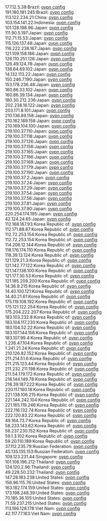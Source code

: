 177.12.5.38:Brazil: [ovpn config](vpn/177_12_5_38.ovpn)  
191.180.181.245:Brazil: [ovpn config](vpn/191_180_181_245.ovpn)  
113.122.234.21:China: [ovpn config](vpn/113_122_234_21.ovpn)  
103.154.141.22:Indonesia: [ovpn config](vpn/103_154_141_22.ovpn)  
101.128.198.96:Japan: [ovpn config](vpn/101_128_198_96.ovpn)  
111.90.5.197:Japan: [ovpn config](vpn/111_90_5_197.ovpn)  
112.71.15.53:Japan: [ovpn config](vpn/112_71_15_53.ovpn)  
115.126.137.48:Japan: [ovpn config](vpn/115_126_137_48.ovpn)  
116.222.238.167:Japan: [ovpn config](vpn/116_222_238_167.ovpn)  
121.109.158.186:Japan: [ovpn config](vpn/121_109_158_186.ovpn)  
126.110.251.126:Japan: [ovpn config](vpn/126_110_251_126.ovpn)  
126.49.124.78:Japan: [ovpn config](vpn/126_49_124_78.ovpn)  
138.64.69.102:Japan: [ovpn config](vpn/138_64_69_102.ovpn)  
14.132.113.22:Japan: [ovpn config](vpn/14_132_113_22.ovpn)  
150.246.7.190:Japan: [ovpn config](vpn/150_246_7_190.ovpn)  
153.178.236.48:Japan: [ovpn config](vpn/153_178_236_48.ovpn)  
160.86.33.102:Japan: [ovpn config](vpn/160_86_33_102.ovpn)  
160.86.39.134:Japan: [ovpn config](vpn/160_86_39_134.ovpn)  
180.30.212.236:Japan: [ovpn config](vpn/180_30_212_236.ovpn)  
202.238.16.122:Japan: [ovpn config](vpn/202_238_16_122.ovpn)  
203.171.8.101:Japan: [ovpn config](vpn/203_171_8_101.ovpn)  
210.136.89.158:Japan: [ovpn config](vpn/210_136_89_158.ovpn)  
210.162.189.158:Japan: [ovpn config](vpn/210_162_189_158.ovpn)  
210.169.104.100:Japan: [ovpn config](vpn/210_169_104_100.ovpn)  
219.100.37.110:Japan: [ovpn config](vpn/219_100_37_110.ovpn)  
219.100.37.118:Japan: [ovpn config](vpn/219_100_37_118.ovpn)  
219.100.37.126:Japan: [ovpn config](vpn/219_100_37_126.ovpn)  
219.100.37.158:Japan: [ovpn config](vpn/219_100_37_158.ovpn)  
219.100.37.165:Japan: [ovpn config](vpn/219_100_37_165.ovpn)  
219.100.37.166:Japan: [ovpn config](vpn/219_100_37_166.ovpn)  
219.100.37.169:Japan: [ovpn config](vpn/219_100_37_169.ovpn)  
219.100.37.179:Japan: [ovpn config](vpn/219_100_37_179.ovpn)  
219.100.37.190:Japan: [ovpn config](vpn/219_100_37_190.ovpn)  
219.100.37.2:Japan: [ovpn config](vpn/219_100_37_2.ovpn)  
219.100.37.24:Japan: [ovpn config](vpn/219_100_37_24.ovpn)  
219.100.37.29:Japan: [ovpn config](vpn/219_100_37_29.ovpn)  
219.100.37.54:Japan: [ovpn config](vpn/219_100_37_54.ovpn)  
219.100.37.56:Japan: [ovpn config](vpn/219_100_37_56.ovpn)  
219.100.37.81:Japan: [ovpn config](vpn/219_100_37_81.ovpn)  
219.100.37.90:Japan: [ovpn config](vpn/219_100_37_90.ovpn)  
220.254.174.195:Japan: [ovpn config](vpn/220_254_174_195.ovpn)  
42.124.24.65:Japan: [ovpn config](vpn/42_124_24_65.ovpn)  
112.168.167.93:Korea Republic of: [ovpn config](vpn/112_168_167_93.ovpn)  
112.171.88.87:Korea Republic of: [ovpn config](vpn/112_171_88_87.ovpn)  
112.72.253.154:Korea Republic of: [ovpn config](vpn/112_72_253_154.ovpn)  
112.72.253.154:Korea Republic of: [ovpn config](vpn/112_72_253_154.ovpn)  
114.206.12.144:Korea Republic of: [ovpn config](vpn/114_206_12_144.ovpn)  
118.176.174.110:Korea Republic of: [ovpn config](vpn/118_176_174_110.ovpn)  
118.39.13.124:Korea Republic of: [ovpn config](vpn/118_39_13_124.ovpn)  
121.129.21.3:Korea Republic of: [ovpn config](vpn/121_129_21_3.ovpn)  
121.142.77.122:Korea Republic of: [ovpn config](vpn/121_142_77_122.ovpn)  
121.147.138.100:Korea Republic of: [ovpn config](vpn/121_147_138_100.ovpn)  
121.177.30.53:Korea Republic of: [ovpn config](vpn/121_177_30_53.ovpn)  
121.185.209.200:Korea Republic of: [ovpn config](vpn/121_185_209_200.ovpn)  
14.36.9.215:Korea Republic of: [ovpn config](vpn/14_36_9_215.ovpn)  
14.40.100.121:Korea Republic of: [ovpn config](vpn/14_40_100_121.ovpn)  
14.40.21.61:Korea Republic of: [ovpn config](vpn/14_40_21_61.ovpn)  
175.119.108.192:Korea Republic of: [ovpn config](vpn/175_119_108_192.ovpn)  
175.121.122.254:Korea Republic of: [ovpn config](vpn/175_121_122_254.ovpn)  
175.204.222.207:Korea Republic of: [ovpn config](vpn/175_204_222_207.ovpn)  
183.103.232.8:Korea Republic of: [ovpn config](vpn/183_103_232_8.ovpn)  
183.104.117.230:Korea Republic of: [ovpn config](vpn/183_104_117_230.ovpn)  
183.104.52.22:Korea Republic of: [ovpn config](vpn/183_104_52_22.ovpn)  
183.107.144.156:Korea Republic of: [ovpn config](vpn/183_107_144_156.ovpn)  
183.107.99.4:Korea Republic of: [ovpn config](vpn/183_107_99_4.ovpn)  
1.236.47.104:Korea Republic of: [ovpn config](vpn/1_236_47_104.ovpn)  
1.241.21.24:Korea Republic of: [ovpn config](vpn/1_241_21_24.ovpn)  
210.126.82.152:Korea Republic of: [ovpn config](vpn/210_126_82_152.ovpn)  
211.214.51.6:Korea Republic of: [ovpn config](vpn/211_214_51_6.ovpn)  
211.215.123.44:Korea Republic of: [ovpn config](vpn/211_215_123_44.ovpn)  
211.232.211.198:Korea Republic of: [ovpn config](vpn/211_232_211_198.ovpn)  
211.54.179.172:Korea Republic of: [ovpn config](vpn/211_54_179_172.ovpn)  
218.144.149.78:Korea Republic of: [ovpn config](vpn/218_144_149_78.ovpn)  
218.39.187.222:Korea Republic of: [ovpn config](vpn/218_39_187_222.ovpn)  
220.117.160.18:Korea Republic of: [ovpn config](vpn/220_117_160_18.ovpn)  
221.138.106.215:Korea Republic of: [ovpn config](vpn/221_138_106_215.ovpn)  
221.144.242.104:Korea Republic of: [ovpn config](vpn/221_144_242_104.ovpn)  
221.165.119.246:Korea Republic of: [ovpn config](vpn/221_165_119_246.ovpn)  
222.116.132.74:Korea Republic of: [ovpn config](vpn/222_116_132_74.ovpn)  
222.120.83.22:Korea Republic of: [ovpn config](vpn/222_120_83_22.ovpn)  
49.164.73.7:Korea Republic of: [ovpn config](vpn/49_164_73_7.ovpn)  
58.233.143.62:Korea Republic of: [ovpn config](vpn/58_233_143_62.ovpn)  
58.237.230.152:Korea Republic of: [ovpn config](vpn/58_237_230_152.ovpn)  
59.1.3.102:Korea Republic of: [ovpn config](vpn/59_1_3_102.ovpn)  
59.20.110.189:Korea Republic of: [ovpn config](vpn/59_20_110_189.ovpn)  
37.112.235.79:Russian Federation: [ovpn config](vpn/37_112_235_79.ovpn)  
45.135.135.153:Russian Federation: [ovpn config](vpn/45_135_135_153.ovpn)  
109.123.231.44:Singapore: [ovpn config](vpn/109_123_231_44.ovpn)  
101.108.196.212:Thailand: [ovpn config](vpn/101_108_196_212.ovpn)  
124.120.2.96:Thailand: [ovpn config](vpn/124_120_2_96.ovpn)  
49.228.50.232:Thailand: [ovpn config](vpn/49_228_50_232.ovpn)  
147.28.183.238:United States: [ovpn config](vpn/147_28_183_238.ovpn)  
156.96.115.76:United States: [ovpn config](vpn/156_96_115_76.ovpn)  
163.182.174.159:United States: [ovpn config](vpn/163_182_174_159.ovpn)  
173.198.248.39:United States: [ovpn config](vpn/173_198_248_39.ovpn)  
70.185.36.105:United States: [ovpn config](vpn/70_185_36_105.ovpn)  
71.59.237.215:United States: [ovpn config](vpn/71_59_237_215.ovpn)  
113.166.128.178:Viet Nam: [ovpn config](vpn/113_166_128_178.ovpn)  
42.117.77.163:Viet Nam: [ovpn config](vpn/42_117_77_163.ovpn)  
